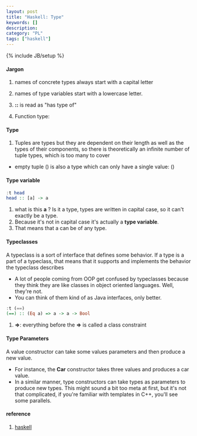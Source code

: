 ```yaml
--- 
layout: post 
title: "Haskell: Type" 
keywords: [] 
description: 
category: "PL"
tags: ["haskell"] 
--- 
```

{% include JB/setup %}


#### Jargon
1. names of concrete types always start with a capital letter
2. names of type variables start with a lowercase letter. 
1. $\textbf{::}$ is read as "has type of"

2. Function type: 


#### Type
1. Tuples are types but they are dependent on their length as well as the types
   of their components, so there is theoretically an infinite number of tuple
   types, which is too many to cover
- empty tuple () is also a type which can only have a single value: ()

#### Type variable

```haskell
:t head
head :: [a] -> a
```

1. what is this $\textbf{a}$ ? Is it a type, types are written in capital case,
   so it can't exactly be a type.
2. Because it's not in capital case it's actually a $\textbf{type variable}$.
3. That means that a can be of any type.





#### Typeclasses
A typeclass is a sort of interface that defines some behavior. If a type is a
part of a typeclass, that means that it supports and implements the behavior the
typeclass describes
- A lot of people coming from OOP get confused by typeclasses because they think
  they are like classes in object oriented languages. Well, they're not.
- You can think of them kind of as Java interfaces, only better.


```haskell
:t (==)
(==) :: (Eq a) => a -> a -> Bool
```

1. $\textbf{=>}$: everything before the $\textbf{=>}$ is called a class
   constraint

#### Type Parameters
A value constructor can take some values parameters and then produce a new
value.
- For instance, the $\textbf{Car}$ constructor takes three values and produces a
  car value.
- In a similar manner, type constructors can take types as parameters to produce
  new types. This might sound a bit too meta at first, but it's not that
  complicated, if you're familiar with templates in C++, you'll see some
  parallels.




#### reference
1. [haskell](http://learnyouahaskell.com/introduction)
